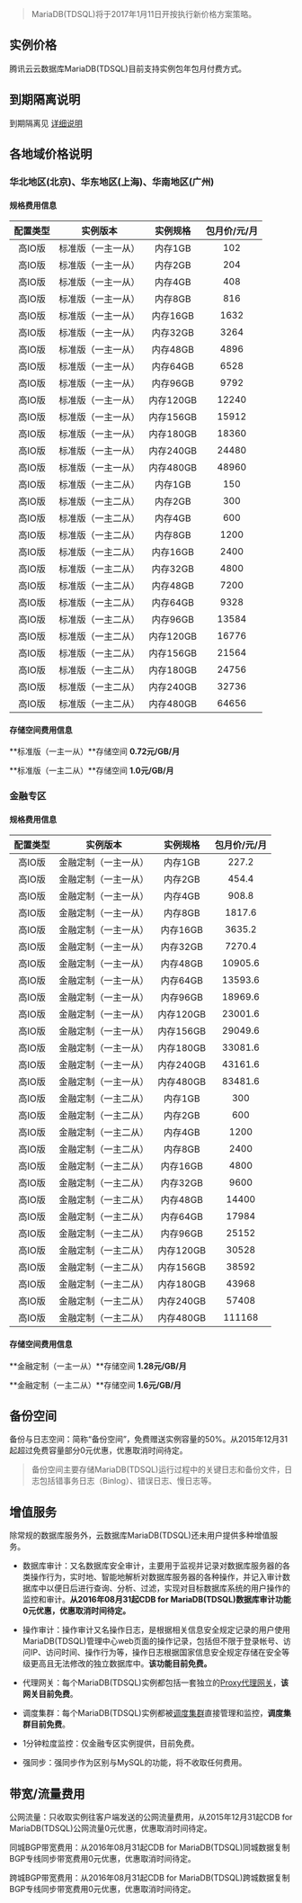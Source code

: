 >MariaDB(TDSQL)将于2017年1月11日开按执行新价格方案策略。

## 实例价格
腾讯云云数据库MariaDB(TDSQL)目前支持实例包年包月付费方式。

## 到期隔离说明
到期隔离见 [详细说明](https://cloud.tencent.com/doc/product/237/3257)

## 各地域价格说明

### 华北地区(北京)、华东地区(上海)、华南地区(广州)

#### 规格费用信息

|配置类型|实例版本|实例规格|包月价/元/月|
|:--:|:--:|:--:|:--:|
|高IO版|标准版（一主一从）|内存1GB|102|
|高IO版|标准版（一主一从）|内存2GB|204|
|高IO版|标准版（一主一从）|内存4GB|408|
|高IO版|标准版（一主一从）|内存8GB|816|
|高IO版|标准版（一主一从）|内存16GB|1632|
|高IO版|标准版（一主一从）|内存32GB|3264|
|高IO版|标准版（一主一从）|内存48GB|4896|
|高IO版|标准版（一主一从）|内存64GB|6528|
|高IO版|标准版（一主一从）|内存96GB|9792|
|高IO版|标准版（一主一从）|内存120GB|12240|
|高IO版|标准版（一主一从）|内存156GB|15912|
|高IO版|标准版（一主一从）|内存180GB|18360|
|高IO版|标准版（一主一从）|内存240GB|24480|
|高IO版|标准版（一主一从）|内存480GB|48960|
|高IO版|标准版（一主二从）|内存1GB|150|
|高IO版|标准版（一主二从）|内存2GB|300|
|高IO版|标准版（一主二从）|内存4GB|600|
|高IO版|标准版（一主二从）|内存8GB|1200|
|高IO版|标准版（一主二从）|内存16GB|2400|
|高IO版|标准版（一主二从）|内存32GB|4800|
|高IO版|标准版（一主二从）|内存48GB|7200|
|高IO版|标准版（一主二从）|内存64GB|9328|
|高IO版|标准版（一主二从）|内存96GB|13584|
|高IO版|标准版（一主二从）|内存120GB|16776|
|高IO版|标准版（一主二从）|内存156GB|21564|
|高IO版|标准版（一主二从）|内存180GB|24756|
|高IO版|标准版（一主二从）|内存240GB|32736|
|高IO版|标准版（一主二从）|内存480GB|64656|


#### 存储空间费用信息

**标准版（一主一从）**存储空间 **0.72元/GB/月**

**标准版（一主二从）**存储空间 **1.0元/GB/月**



### 金融专区

#### 规格费用信息

|配置类型|实例版本|实例规格|包月价/元/月|
|:--:|:--:|:--:|:--:|
|高IO版|金融定制（一主一从）|内存1GB|227.2|
|高IO版|金融定制（一主一从）|内存2GB|454.4|
|高IO版|金融定制（一主一从）|内存4GB|908.8|
|高IO版|金融定制（一主一从）|内存8GB|1817.6|
|高IO版|金融定制（一主一从）|内存16GB|3635.2|
|高IO版|金融定制（一主一从）|内存32GB|7270.4|
|高IO版|金融定制（一主一从）|内存48GB|10905.6|
|高IO版|金融定制（一主一从）|内存64GB|13593.6|
|高IO版|金融定制（一主一从）|内存96GB|18969.6|
|高IO版|金融定制（一主一从）|内存120GB|23001.6|
|高IO版|金融定制（一主一从）|内存156GB|29049.6|
|高IO版|金融定制（一主一从）|内存180GB|33081.6|
|高IO版|金融定制（一主一从）|内存240GB|43161.6|
|高IO版|金融定制（一主一从）|内存480GB|83481.6|
|高IO版|金融定制（一主二从）|内存1GB|300|
|高IO版|金融定制（一主二从）|内存2GB|600|
|高IO版|金融定制（一主二从）|内存4GB|1200|
|高IO版|金融定制（一主二从）|内存8GB|2400|
|高IO版|金融定制（一主二从）|内存16GB|4800|
|高IO版|金融定制（一主二从）|内存32GB|9600|
|高IO版|金融定制（一主二从）|内存48GB|14400|
|高IO版|金融定制（一主二从）|内存64GB|17984|
|高IO版|金融定制（一主二从）|内存96GB|25152|
|高IO版|金融定制（一主二从）|内存120GB|30528|
|高IO版|金融定制（一主二从）|内存156GB|38592|
|高IO版|金融定制（一主二从）|内存180GB|43968|
|高IO版|金融定制（一主二从）|内存240GB|57408|
|高IO版|金融定制（一主二从）|内存480GB|111168|


#### 存储空间费用信息

**金融定制（一主一从）**存储空间 **1.28元/GB/月**

**金融定制（一主二从）**存储空间 **1.6元/GB/月**

## 备份空间

备份与日志空间：简称“备份空间”，免费赠送实例容量的50%。从2015年12月31起超过免费容量部分0元优惠，优惠取消时间待定。

>备份空间主要存储MariaDB(TDSQL)运行过程中的关键日志和备份文件，日志包括错事务日志（Binlog）、错误日志、慢日志等。

## 增值服务

除常规的数据库服务外，云数据库MariaDB(TDSQL)还未用户提供多种增值服务。

- 数据库审计：又名数据库安全审计，主要用于监视并记录对数据库服务器的各类操作行为，实时地、智能地解析对数据库服务器的各种操作，并记入审计数据库中以便日后进行查询、分析、过滤，实现对目标数据库系统的用户操作的监控和审计。**从2016年08月31起CDB for MariaDB(TDSQL)数据库审计功能0元优惠，优惠取消时间待定。**

- 操作审计：操作审计又名操作日志，是根据相关信息安全规定记录的用户使用MariaDB(TDSQL)管理中心web页面的操作记录，包括但不限于登录帐号、访问IP、访问时间、操作行为等，操作日志根据国家信息安全规定存储在安全等级更高且无法修改的独立数据库中。**该功能目前免费。**

- 代理网关：每个MariaDB(TDSQL)实例都包括一套独立的[Proxy代理网关](https://cloud.tencent.com/doc/product/237/1057#2.2-tdsql.E9.9B.86.E7.BE.A4.E6.9E.B6.E6.9E.84)，**该网关目前免费**。

- 调度集群：每个MariaDB(TDSQL)实例都被[调度集群](https://cloud.tencent.com/doc/product/237/1057#2.2-tdsql.E9.9B.86.E7.BE.A4.E6.9E.B6.E6.9E.84)直接管理和监控，**调度集群目前免费**。

- 1分钟粒度监控：仅金融专区实例提供，目前免费。

- 强同步：强同步作为区别与MySQL的功能，将不收取任何费用。

## 带宽/流量费用

公网流量：只收取实例往客户端发送的公网流量费用，从2015年12月31起CDB for MariaDB(TDSQL)公网流量0元优惠，优惠取消时间待定。

同城BGP带宽费用：从2016年08月31起CDB for MariaDB(TDSQL)同城数据复制BGP专线同步带宽费用0元优惠，优惠取消时间待定。

跨城BGP带宽费用：从2016年08月31起CDB for MariaDB(TDSQL)跨城数据复制BGP专线同步带宽费用0元优惠，优惠取消时间待定。

